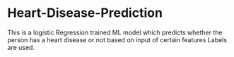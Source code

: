 # Heart-Disease-Prediction
This is a logistic Regression trained ML model which predicts whether the person has a heart disease or not based on input of certain features
Labels are used.
